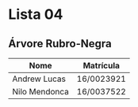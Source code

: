 # Lista 04
## Árvore Rubro-Negra

|Nome|Matrícula|
|--|--|
|Andrew Lucas|16/0023921|
|Nilo Mendonca|16/0037522|

